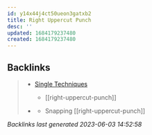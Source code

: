 ```yaml
---
id: y14x44j4ct50ueon3gatxb2
title: Right Uppercut Punch
desc: ''
updated: 1684179237480
created: 1684179237480
---
```


## Backlinks

> - [Single Techniques](..\single-techniques.md)
>   - [[right-uppercut-punch]]
>    
> - [](..\techniques\five-swords.md)
>   - Snapping [[right-uppercut-punch]]

_Backlinks last generated 2023-06-03 14:52:58_
